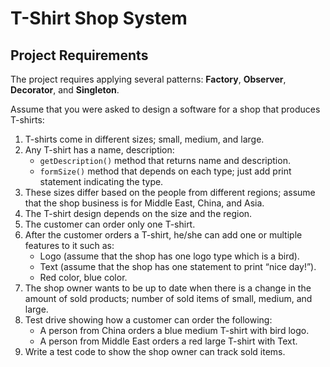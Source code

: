 # T-Shirt Shop System

## Project Requirements

The project requires applying several patterns: **Factory**, **Observer**, **Decorator**, and **Singleton**.

Assume that you were asked to design a software for a shop that produces T-shirts:

1. T-shirts come in different sizes; small, medium, and large.
2. Any T-shirt has a name, description:
   - `getDescription()` method that returns name and description.
   - `formSize()` method that depends on each type; just add print statement indicating the type.
3. These sizes differ based on the people from different regions; assume that the shop business is for Middle East, China, and Asia.
4. The T-shirt design depends on the size and the region.
5. The customer can order only one T-shirt.
6. After the customer orders a T-shirt, he/she can add one or multiple features to it such as:
   - Logo (assume that the shop has one logo type which is a bird).
   - Text (assume that the shop has one statement to print “nice day!”).
   - Red color, blue color.
7. The shop owner wants to be up to date when there is a change in the amount of sold products; number of sold items of small, medium, and large.
8. Test drive showing how a customer can order the following:
   - A person from China orders a blue medium T-shirt with bird logo.
   - A person from Middle East orders a red large T-shirt with Text.
9. Write a test code to show the shop owner can track sold items.
